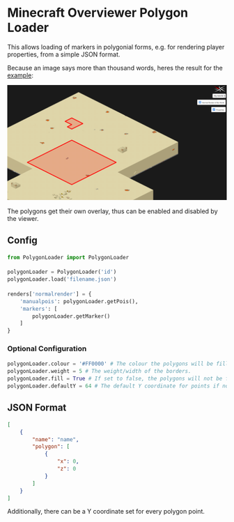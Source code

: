 # Minecraft Overviewer Polygon Loader

This allows loading of markers in polygonial forms, e.g. for rendering player properties, from a simple JSON format.

Because an image says more than thousand words, heres the result for the [example](example):

![Example Image](example/example.png)

The polygons get their own overlay, thus can be enabled and disabled by the viewer.

## Config

```python
from PolygonLoader import PolygonLoader

polygonLoader = PolygonLoader('id')
polygonLoader.load('filename.json')

renders['normalrender'] = {
    'manualpois': polygonLoader.getPois(),
    'markers': [
        polygonLoader.getMarker()
    ]
}
```

### Optional Configuration

```python
polygonLoader.colour = '#FF0000' # The colour the polygons will be filled with.
polygonLoader.weight = 5 # The weight/width of the borders.
polygonLoader.fill = True # If set to false, the polygons will not be filled with colour and only the borders are visible.
polygonLoader.defaultY = 64 # The default Y coordinate for points if none is explicitely given.
```

## JSON Format

```json
[
    {
        "name": "name",
        "polygon": [
            {
                "x": 0,
                "z": 0
            }
        ]
    }
]
```

Additionally, there can be a Y coordinate set for every polygon point.
